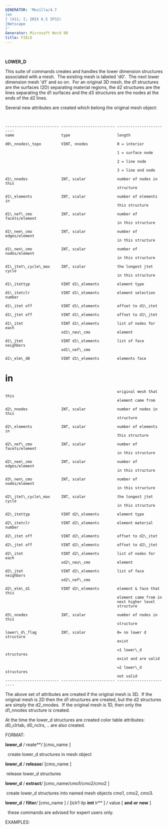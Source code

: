 ```yaml
---
GENERATOR: 'Mozilla/4.7 
[en
] (X11; I; IRIX 6.5 IP32) 
[Netscape
]'
Generator: Microsoft Word 98
title: FIELD
---
```


 

 **LOWER\_D**

  This suite of commands creates and handles the lower dimension
  structures associated with a mesh.  The existing mesh is labeled
  'd0'.  The next lower dimension mesh 'd1' and so on.  For an
  original 3D mesh, the d1 structures are the surfaces (2D) separating
  material regions, the d2 structures are the lines separating the d1
  surfaces and the d3 structures are the nodes at the ends of the d2
  lines.

  Several new attributes are created which belong the original mesh
  object:

   
 
    ------------------------ ------------------------ ------------------------
    name                     type                     length
 
    d0\_nnodes\_topo         VINT, nnodes             0 = interior

                                                      1 = surface node

                                                      2 = line node

                                                      3 = line end node
 
    d1\_nnodes               INT, scalar              number of nodes in this
                                                      structure
 
    d1\_elements             INT, scalar              number of elements in
                                                      this structure
 
    d1\_nef\_cmo             INT, scalar              number of facets/element
                                                      in this structure
 
    d1\_nee\_cmo             INT, scalar              number of edges/element
                                                      in this structure
 
    d1\_nen\_cmo             INT, scalar              number of nodes/element
                                                      in this structure
 
    d1\_jtet\_cycle\_max     INT, scalar              the longest jtet cycle
                                                      in this structure
 
    d1\_itettyp              VINT d1\_elements        element type
 
    d1\_itetclr              VINT d1\_elements        element selection number
 
    d1\_itet off             VINT d1\_elements        offset to d1\_itet
 
    d1\_jtet off             VINT d1\_elements        offset to d1\_jtet
 
    d1\_itet                 VINT d1\_elements        list of nodes for each
                             xd1\_neu\_cmo            element
 
    d1\_jtet                 VINT d1\_elements        list of face neighbors
                             xd1\_nef\_cmo            
 
    d1\_elm\_d0              VINT d1\_elements        elements face 
# in
                                                      original mesh that this
                                                      element came from
 
    d2\_nnodes               INT, scalar              number of nodes in this
                                                      structure
 
    d2\_elements             INT, scalar              number of elements in
                                                      this structure
 
    d2\_nef\_cmo             INT, scalar              number of facets/element
                                                      in this structure
 
    d2\_nee\_cmo             INT, scalar              number of edges/element
                                                      in this structure
 
    d3\_nen\_cmo             INT, scalar              number of nodes/element
                                                      in this structure
 
    d2\_jtet\_cycle\_max     INT, scalar              the longest jtet cycle
                                                      in this structure
 
    d2\_itettyp              VINT d2\_elements        element type
 
    d2\_itetclr              VINT d2\_elements        element material number
 
    d2\_itet off             VINT d2\_elements        offset to d2\_itet
 
    d2\_jtet off             VINT d2\_elements        offset to d2\_jtet
 
    d2\_itet                 VINT d2\_elements        list of nodes for each
                             xd2\_neu\_cmo            element
 
    d2\_jtet                 VINT d2\_elements        list of face neighbors 
                             xd2\_nef\_cmo            
 
    d2\_elm\_d1              VINT d2\_elements        element & face that this
                                                      element came from in
                                                      next higher level
                                                      structure
 
    d3\_nnodes               INT, scalar              number of nodes in this
                                                      structure
 
    lower\_d\_flag           INT, scalar              0= no lower d structure
                                                      exist

                                                      =1 lower\_d structures
                                                      exist and are valid

                                                      =2 lower\_d structures
                                                      not valid
    ------------------------ ------------------------ ------------------------
 
  The above set of attributes are created if the original mesh is 3D. 
  If the original mesh is 2D then the d1 structures are created, but
  the d2 structures are simply the d2\_nnodes.  If the original mesh
  is 1D, then only the d1\_nnodes structure is created.
 
  At the time the lower\_d structures are created color table
  attributes: d0\_clrtab, d0\_nclrs, .. are also created.

 FORMAT:

  **lower\_d** / reate**/ 
[cmo\_name
]

    create lower\_d structures in mesh object

  **lower\_d** / **release**/ 
[cmo\_name
]

   release lower\_d structures

  **lower\_d** / **extract**/ 
[cmo\_name/cmo1/cmo2/cmo2
]

   create lower\_d structures into named mesh objects cmo1, cmo2,
  cmo3.

  **lower\_d** / **filter**/ 
[cmo\_name
] /
[iclr1  itp  **imt** 
  lr** 
] / value 
[ **and**  **or**  **new** 
]

    these commands are advised for expert users only.

 EXAMPLES:

 
